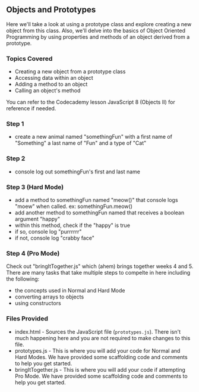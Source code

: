 
## Objects and Prototypes
Here we'll take a look at using a prototype class and explore creating a new object from this class. Also, we'll delve into the basics of Object Oriented Programming by using properties and methods of an object derived from a prototype.

### Topics Covered
* Creating a new object from a prototype class
* Accessing data within an object
* Adding a method to an object
* Calling an object's method

You can refer to the Codecademy lesson JavaScript 8 (Objects II) for reference if needed.

### Step 1
* create a new animal named "somethingFun" with a first name of "Something" a last name of "Fun" and a type of "Cat"

### Step 2
* console log out somethingFun's first and last name

### Step 3 (Hard Mode)
* add a method to somethingFun named "meow()" that console logs "moew" when called. ex: somethingFun.meow()
* add another method to somethingFun named that receives a boolean argument "happy"
* within this method, check if the "happy" is true
 * if so, console log "purrrrrr"
 * if not, console log "crabby face"

### Step 4 (Pro Mode)
Check out "bringItTogether.js" which (ahem) brings together weeks 4 and 5. There are many tasks that take multiple steps to compelte in here including the following:
* the concepts used in Normal and Hard Mode
* converting arrays to objects
* using constructors


### Files Provided
* index.html - Sources the JavaScript file (`prototypes.js`). There isn't much happening here and you are not required to make changes to this file.
* prototypes.js - This is where you will add your code for Normal and Hard Modes. We have provided some scaffolding code and comments to help you get started.
* bringItTogether.js - This is where you will add your code if attempting Pro Mode. We have provided some scaffolding code and comments to help you get started.
